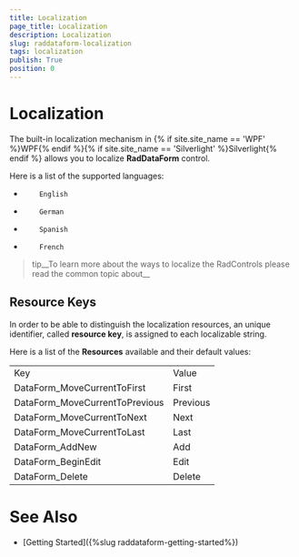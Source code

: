 ```yaml
---
title: Localization
page_title: Localization
description: Localization
slug: raddataform-localization
tags: localization
publish: True
position: 0
---
```


# Localization



The built-in localization mechanism in {% if site.site_name == 'WPF' %}WPF{% endif %}{% if site.site_name == 'Silverlight' %}Silverlight{% endif %} allows you to localize __RadDataForm__ control.
      

Here is a list of the supported languages:
      

* 
          English
        

* 
          German
        

* 
          Spanish
        

* 
          French
        

>tip__To learn more about the ways to localize the RadControls please read the common topic about__

## Resource Keys

In order to be able to distinguish the localization resources, an unique identifier, called __resource key__, is assigned to each localizable string.
        

Here is a list of the __Resources__ available and their default values:
        
<table><tr><td>Key</td><td>Value</td></tr><tr><td>DataForm_MoveCurrentToFirst</td><td>First</td></tr><tr><td>DataForm_MoveCurrentToPrevious</td><td>Previous</td></tr><tr><td>DataForm_MoveCurrentToNext</td><td>Next</td></tr><tr><td>DataForm_MoveCurrentToLast</td><td>Last</td></tr><tr><td>DataForm_AddNew</td><td>Add</td></tr><tr><td>DataForm_BeginEdit</td><td>Edit</td></tr><tr><td>DataForm_Delete</td><td>Delete</td></tr></table>

# See Also

 * [Getting Started]({%slug raddataform-getting-started%})
